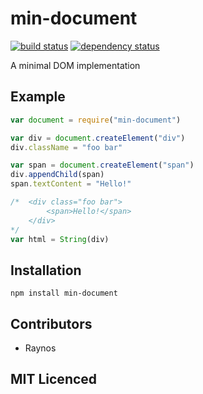 # min-document

[![build status][1]][2] [![dependency status][3]][4]

<!-- [![browser support][5]][6] -->

A minimal DOM implementation

## Example

```js
var document = require("min-document")

var div = document.createElement("div")
div.className = "foo bar"

var span = document.createElement("span")
div.appendChild(span)
span.textContent = "Hello!"

/*  <div class="foo bar">
        <span>Hello!</span>
    </div>
*/
var html = String(div)
```

## Installation

`npm install min-document`

## Contributors

 - Raynos

## MIT Licenced

  [1]: https://secure.travis-ci.org/Raynos/min-document.png
  [2]: https://travis-ci.org/Raynos/min-document
  [3]: https://david-dm.org/Raynos/min-document.png
  [4]: https://david-dm.org/Raynos/min-document
  [5]: https://ci.testling.com/Raynos/min-document.png
  [6]: https://ci.testling.com/Raynos/min-document
